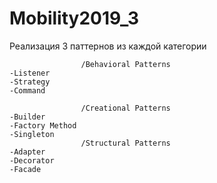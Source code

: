 # Mobility2019_3
 
Реализация 3 паттернов из каждой категории 

					/Behavioral Patterns
	-Listener
	-Strategy
	-Command
	
					/Creational Patterns
	-Builder
	-Factory Method
	-Singleton
					/Structural Patterns
	-Adapter
	-Decorator
	-Facade
